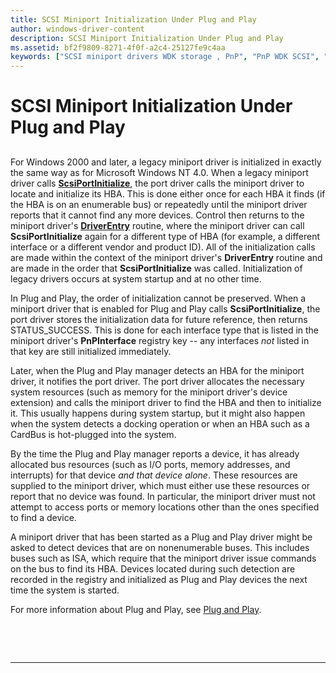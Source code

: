 ```yaml
---
title: SCSI Miniport Initialization Under Plug and Play
author: windows-driver-content
description: SCSI Miniport Initialization Under Plug and Play
ms.assetid: bf2f9809-8271-4f0f-a2c4-25127fe9c4aa
keywords: ["SCSI miniport drivers WDK storage , PnP", "PnP WDK SCSI", "Plug and Play WDK SCSI", "initializing SCSI miniport drivers", "SCSI miniport drivers WDK storage , initializing"]
---
```


# SCSI Miniport Initialization Under Plug and Play


## <span id="ddk_scsi_miniport_initialization_under_plug_and_play_kg"></span><span id="DDK_SCSI_MINIPORT_INITIALIZATION_UNDER_PLUG_AND_PLAY_KG"></span>


For Windows 2000 and later, a legacy miniport driver is initialized in exactly the same way as for Microsoft Windows NT 4.0. When a legacy miniport driver calls [**ScsiPortInitialize**](https://msdn.microsoft.com/library/windows/hardware/ff564645), the port driver calls the miniport driver to locate and initialize its HBA. This is done either once for each HBA it finds (if the HBA is on an enumerable bus) or repeatedly until the miniport driver reports that it cannot find any more devices. Control then returns to the miniport driver's [**DriverEntry**](https://msdn.microsoft.com/library/windows/hardware/ff552654) routine, where the miniport driver can call **ScsiPortInitialize** again for a different type of HBA (for example, a different interface or a different vendor and product ID). All of the initialization calls are made within the context of the miniport driver's **DriverEntry** routine and are made in the order that **ScsiPortInitialize** was called. Initialization of legacy drivers occurs at system startup and at no other time.

In Plug and Play, the order of initialization cannot be preserved. When a miniport driver that is enabled for Plug and Play calls **ScsiPortInitialize**, the port driver stores the initialization data for future reference, then returns STATUS\_SUCCESS. This is done for each interface type that is listed in the miniport driver's **PnPInterface** registry key -- any interfaces *not* listed in that key are still initialized immediately.

Later, when the Plug and Play manager detects an HBA for the miniport driver, it notifies the port driver. The port driver allocates the necessary system resources (such as memory for the miniport driver's device extension) and calls the miniport driver to find the HBA and then to initialize it. This usually happens during system startup, but it might also happen when the system detects a docking operation or when an HBA such as a CardBus is hot-plugged into the system.

By the time the Plug and Play manager reports a device, it has already allocated bus resources (such as I/O ports, memory addresses, and interrupts) for that device *and that device alone*. These resources are supplied to the miniport driver, which must either use these resources or report that no device was found. In particular, the miniport driver must not attempt to access ports or memory locations other than the ones specified to find a device.

A miniport driver that has been started as a Plug and Play driver might be asked to detect devices that are on nonenumerable buses. This includes buses such as ISA, which require that the miniport driver issue commands on the bus to find its HBA. Devices located during such detection are recorded in the registry and initialized as Plug and Play devices the next time the system is started.

For more information about Plug and Play, see [Plug and Play](https://msdn.microsoft.com/library/windows/hardware/ff547125).

 

 


--------------------


